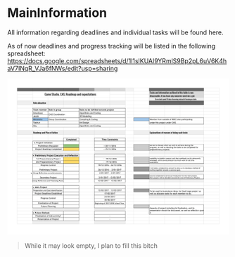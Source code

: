 # MainInformation
All information regarding deadlines and individual tasks will be found here.

As of now deadlines and progress tracking will be listed in the following spreadsheet:   https://docs.google.com/spreadsheets/d/1l1sIKUAl9YRmlS9Bp2pL6uV6K4haV7INqR_VJa6fNWs/edit?usp=sharing

![alt text](https://github.com/AHAJT/MainInformation/blob/master/Planning%20&%20Role%20Allocation%20-%2019112016.png "Spreadsheet Updated as of 19/11/2016")

> While it may look empty, I plan to fill this bitch

